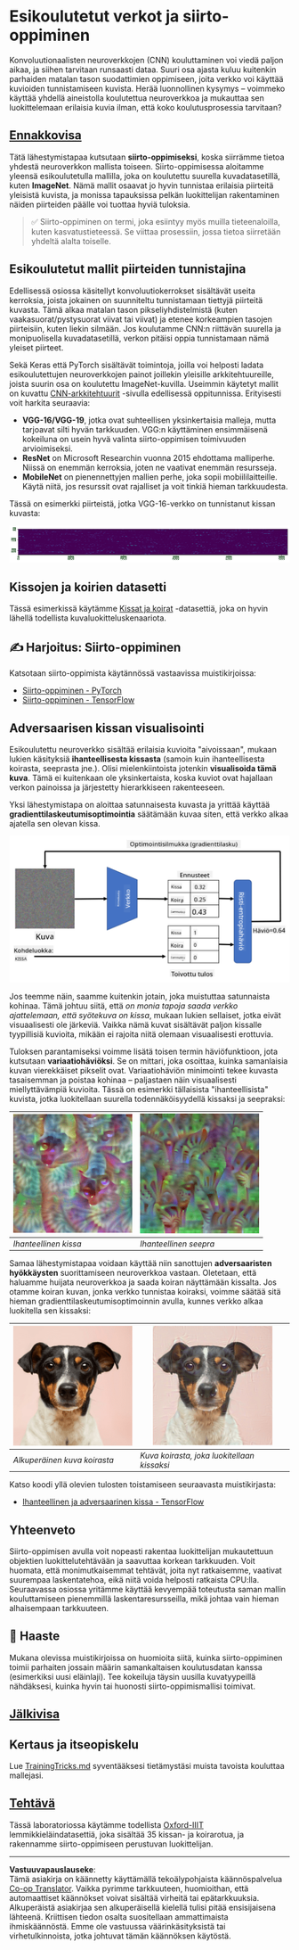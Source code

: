 <!--
CO_OP_TRANSLATOR_METADATA:
{
  "original_hash": "717775c4050ccbffbe0c961ad8bf7bf7",
  "translation_date": "2025-08-28T19:26:17+00:00",
  "source_file": "lessons/4-ComputerVision/08-TransferLearning/README.md",
  "language_code": "fi"
}
-->
# Esikoulutetut verkot ja siirto-oppiminen

Konvoluutionaalisten neuroverkkojen (CNN) kouluttaminen voi viedä paljon aikaa, ja siihen tarvitaan runsaasti dataa. Suuri osa ajasta kuluu kuitenkin parhaiden matalan tason suodattimien oppimiseen, joita verkko voi käyttää kuvioiden tunnistamiseen kuvista. Herää luonnollinen kysymys – voimmeko käyttää yhdellä aineistolla koulutettua neuroverkkoa ja mukauttaa sen luokittelemaan erilaisia kuvia ilman, että koko koulutusprosessia tarvitaan?

## [Ennakkovisa](https://ff-quizzes.netlify.app/en/ai/quiz/15)

Tätä lähestymistapaa kutsutaan **siirto-oppimiseksi**, koska siirrämme tietoa yhdestä neuroverkkon mallista toiseen. Siirto-oppimisessa aloitamme yleensä esikoulutetulla mallilla, joka on koulutettu suurella kuvadatasetillä, kuten **ImageNet**. Nämä mallit osaavat jo hyvin tunnistaa erilaisia piirteitä yleisistä kuvista, ja monissa tapauksissa pelkän luokittelijan rakentaminen näiden piirteiden päälle voi tuottaa hyviä tuloksia.

> ✅ Siirto-oppiminen on termi, joka esiintyy myös muilla tieteenaloilla, kuten kasvatustieteessä. Se viittaa prosessiin, jossa tietoa siirretään yhdeltä alalta toiselle.

## Esikoulutetut mallit piirteiden tunnistajina

Edellisessä osiossa käsitellyt konvoluutiokerrokset sisältävät useita kerroksia, joista jokainen on suunniteltu tunnistamaan tiettyjä piirteitä kuvasta. Tämä alkaa matalan tason pikseliyhdistelmistä (kuten vaakasuorat/pystysuorat viivat tai viivat) ja etenee korkeampien tasojen piirteisiin, kuten liekin silmään. Jos koulutamme CNN:n riittävän suurella ja monipuolisella kuvadatasetillä, verkon pitäisi oppia tunnistamaan nämä yleiset piirteet.

Sekä Keras että PyTorch sisältävät toimintoja, joilla voi helposti ladata esikoulutettujen neuroverkkojen painot joillekin yleisille arkkitehtuureille, joista suurin osa on koulutettu ImageNet-kuvilla. Useimmin käytetyt mallit on kuvattu [CNN-arkkitehtuurit](../07-ConvNets/CNN_Architectures.md) -sivulla edellisessä oppitunnissa. Erityisesti voit harkita seuraavia:

* **VGG-16/VGG-19**, jotka ovat suhteellisen yksinkertaisia malleja, mutta tarjoavat silti hyvän tarkkuuden. VGG:n käyttäminen ensimmäisenä kokeiluna on usein hyvä valinta siirto-oppimisen toimivuuden arvioimiseksi.
* **ResNet** on Microsoft Researchin vuonna 2015 ehdottama malliperhe. Niissä on enemmän kerroksia, joten ne vaativat enemmän resursseja.
* **MobileNet** on pienennettyjen mallien perhe, joka sopii mobiililaitteille. Käytä niitä, jos resurssit ovat rajalliset ja voit tinkiä hieman tarkkuudesta.

Tässä on esimerkki piirteistä, jotka VGG-16-verkko on tunnistanut kissan kuvasta:

![VGG-16:n tunnistamat piirteet](../../../../../translated_images/features.6291f9c7ba3a0b951af88fc9864632b9115365410765680680d30c927dd67354.fi.png)

## Kissojen ja koirien datasetti

Tässä esimerkissä käytämme [Kissat ja koirat](https://www.microsoft.com/download/details.aspx?id=54765&WT.mc_id=academic-77998-cacaste) -datasettiä, joka on hyvin lähellä todellista kuvaluokitteluskenaariota.

## ✍️ Harjoitus: Siirto-oppiminen

Katsotaan siirto-oppimista käytännössä vastaavissa muistikirjoissa:

* [Siirto-oppiminen - PyTorch](TransferLearningPyTorch.ipynb)
* [Siirto-oppiminen - TensorFlow](TransferLearningTF.ipynb)

## Adversaarisen kissan visualisointi

Esikoulutettu neuroverkko sisältää erilaisia kuvioita "aivoissaan", mukaan lukien käsityksiä **ihanteellisesta kissasta** (samoin kuin ihanteellisesta koirasta, seeprasta jne.). Olisi mielenkiintoista jotenkin **visualisoida tämä kuva**. Tämä ei kuitenkaan ole yksinkertaista, koska kuviot ovat hajallaan verkon painoissa ja järjestetty hierarkkiseen rakenteeseen.

Yksi lähestymistapa on aloittaa satunnaisesta kuvasta ja yrittää käyttää **gradienttilaskeutumisoptimointia** säätämään kuvaa siten, että verkko alkaa ajatella sen olevan kissa.

![Kuvan optimointisilmukka](../../../../../translated_images/ideal-cat-loop.999fbb8ff306e044f997032f4eef9152b453e6a990e449bbfb107de2493cc37e.fi.png)

Jos teemme näin, saamme kuitenkin jotain, joka muistuttaa satunnaista kohinaa. Tämä johtuu siitä, että *on monia tapoja saada verkko ajattelemaan, että syötekuva on kissa*, mukaan lukien sellaiset, jotka eivät visuaalisesti ole järkeviä. Vaikka nämä kuvat sisältävät paljon kissalle tyypillisiä kuvioita, mikään ei rajoita niitä olemaan visuaalisesti erottuvia.

Tuloksen parantamiseksi voimme lisätä toisen termin häviöfunktioon, jota kutsutaan **variaatiohäviöksi**. Se on mittari, joka osoittaa, kuinka samanlaisia kuvan vierekkäiset pikselit ovat. Variaatiohäviön minimointi tekee kuvasta tasaisemman ja poistaa kohinaa – paljastaen näin visuaalisesti miellyttävämpiä kuvioita. Tässä on esimerkki tällaisista "ihanteellisista" kuvista, jotka luokitellaan suurella todennäköisyydellä kissaksi ja seepraksi:

![Ihanteellinen kissa](../../../../../translated_images/ideal-cat.203dd4597643d6b0bd73038b87f9c0464322725e3a06ab145d25d4a861c70592.fi.png) | ![Ihanteellinen seepra](../../../../../translated_images/ideal-zebra.7f70e8b54ee15a7a314000bb5df38a6cfe086ea04d60df4d3ef313d046b98a2b.fi.png)
-----|-----
 *Ihanteellinen kissa* | *Ihanteellinen seepra*

Samaa lähestymistapaa voidaan käyttää niin sanottujen **adversaaristen hyökkäysten** suorittamiseen neuroverkkoa vastaan. Oletetaan, että haluamme huijata neuroverkkoa ja saada koiran näyttämään kissalta. Jos otamme koiran kuvan, jonka verkko tunnistaa koiraksi, voimme säätää sitä hieman gradienttilaskeutumisoptimoinnin avulla, kunnes verkko alkaa luokitella sen kissaksi:

![Kuva koirasta](../../../../../translated_images/original-dog.8f68a67d2fe0911f33041c0f7fce8aa4ea919f9d3917ec4b468298522aeb6356.fi.png) | ![Kuva koirasta, joka luokitellaan kissaksi](../../../../../translated_images/adversarial-dog.d9fc7773b0142b89752539bfbf884118de845b3851c5162146ea0b8809fc820f.fi.png)
-----|-----
*Alkuperäinen kuva koirasta* | *Kuva koirasta, joka luokitellaan kissaksi*

Katso koodi yllä olevien tulosten toistamiseen seuraavasta muistikirjasta:

* [Ihanteellinen ja adversaarinen kissa - TensorFlow](AdversarialCat_TF.ipynb)

## Yhteenveto

Siirto-oppimisen avulla voit nopeasti rakentaa luokittelijan mukautettuun objektien luokittelutehtävään ja saavuttaa korkean tarkkuuden. Voit huomata, että monimutkaisemmat tehtävät, joita nyt ratkaisemme, vaativat suurempaa laskentatehoa, eikä niitä voida helposti ratkaista CPU:lla. Seuraavassa osiossa yritämme käyttää kevyempää toteutusta saman mallin kouluttamiseen pienemmillä laskentaresursseilla, mikä johtaa vain hieman alhaisempaan tarkkuuteen.

## 🚀 Haaste

Mukana olevissa muistikirjoissa on huomioita siitä, kuinka siirto-oppiminen toimii parhaiten jossain määrin samankaltaisen koulutusdatan kanssa (esimerkiksi uusi eläinlaji). Tee kokeiluja täysin uusilla kuvatyypeillä nähdäksesi, kuinka hyvin tai huonosti siirto-oppimismallisi toimivat.

## [Jälkivisa](https://ff-quizzes.netlify.app/en/ai/quiz/16)

## Kertaus ja itseopiskelu

Lue [TrainingTricks.md](TrainingTricks.md) syventääksesi tietämystäsi muista tavoista kouluttaa mallejasi.

## [Tehtävä](lab/README.md)

Tässä laboratoriossa käytämme todellista [Oxford-IIIT](https://www.robots.ox.ac.uk/~vgg/data/pets/) lemmikkieläindatasettiä, joka sisältää 35 kissan- ja koirarotua, ja rakennamme siirto-oppimiseen perustuvan luokittelijan.

---

**Vastuuvapauslauseke**:  
Tämä asiakirja on käännetty käyttämällä tekoälypohjaista käännöspalvelua [Co-op Translator](https://github.com/Azure/co-op-translator). Vaikka pyrimme tarkkuuteen, huomioithan, että automaattiset käännökset voivat sisältää virheitä tai epätarkkuuksia. Alkuperäistä asiakirjaa sen alkuperäisellä kielellä tulisi pitää ensisijaisena lähteenä. Kriittisen tiedon osalta suositellaan ammattimaista ihmiskäännöstä. Emme ole vastuussa väärinkäsityksistä tai virhetulkinnoista, jotka johtuvat tämän käännöksen käytöstä.